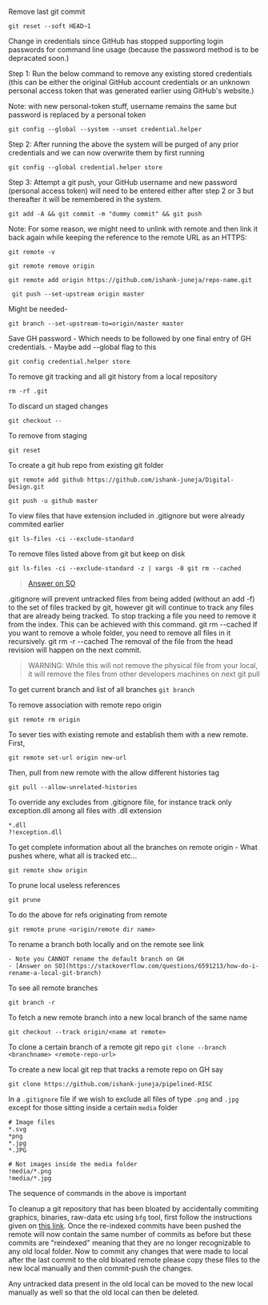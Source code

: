 Remove last git commit

`git reset --soft HEAD~1`

Change in credentials since GitHub has stopped supporting login passwords for command line usage (because the password method is to be depracated soon.) 

Step 1: Run the below command to remove any existing stored credentials (this can be either the original GitHub account credentials or an unknown personal access token that was generated earlier using GitHub's website.) 

Note: with new personal-token stuff, username remains the same but password is replaced by a personal token

`git config --global --system --unset credential.helper`

Step 2: After running the above the system will be purged of any prior credentials and we can now overwrite them by first running

`git config --global credential.helper store`

Step 3: Attempt a git push, your GitHub username and new password (personal access token) will need to be entered either after step 2 or 3 but thereafter it will be remembered in the system.

`git add -A && git commit -m "dummy commit" && git push`
  
Note: For some reason, we might need to unlink with remote and then link it back again while keeping the reference to the remote URL as an HTTPS:

`git remote -v`

`git remote remove origin`

`git remote add origin https://github.com/ishank-juneja/repo-name.git`

` git push --set-upstream origin master`

Might be needed-

`git branch --set-upstream-to=origin/master master`

Save GH password
	- Which needs to be followed by one final entry of GH credentials.
	- Maybe add --global flag to this

`git config credential.helper store`
	
To remove git tracking and all git history from a local repository

`rm -rf .git` 

To discard un staged changes 

`git checkout --`

To remove from staging

`git reset`

To create a git hub repo from existing git folder 

`git remote add github https://github.com/ishank-juneja/Digital-Design.git`

`git push -u github master`

To view files that have extension included in .gitignore but were already commited earlier

`git ls-files -ci --exclude-standard`

To remove files listed above from git but keep on disk

`git ls-files -ci --exclude-standard -z | xargs -0 git rm --cached`

> [Answer on SO](https://stackoverflow.com/questions/1274057/how-to-make-git-forget-about-a-file-that-was-tracked-but-is-now-in-gitignore)

.gitignore will prevent untracked files from being added (without an add -f) to the set of files tracked by git, however git will continue to track any files that are already being tracked.
To stop tracking a file you need to remove it from the index. This can be achieved with this command.
git rm --cached <file>
If you want to remove a whole folder, you need to remove all files in it recursively.
git rm -r --cached <folder>
The removal of the file from the head revision will happen on the next commit.

>WARNING: While this will not remove the physical file from your local, it will remove the files from other developers machines on next git pull

To get current branch and list of all branches
`git branch`

To remove association with remote repo origin

`git remote rm origin`

To sever ties with existing remote and establish them with a new remote. First, 

`git remote set-url origin new-url`

Then, pull from new remote with the allow different histories tag

`git pull --allow-unrelated-histories`

To override any excludes from .gitignore file, for instance track only exception.dll among all files with .dll extension
```
*.dll
?!exception.dll
```

To get complete information about all the branches on remote origin
	- What pushes where, what all is tracked etc...

`git remote show origin`

To prune local useless references

`git prune`

To do the above for refs originating from remote

`git remote prune <origin/remote dir name>`

To rename a branch both locally and on the remote see link

	- Note you CANNOT rename the default branch on GH
	- [Answer on SO](https://stackoverflow.com/questions/6591213/how-do-i-rename-a-local-git-branch)

To see all remote branches

`git branch -r`

To fetch a new remote branch into a new local branch of the same name 

`git checkout --track origin/<name at remote>`

To clone a certain branch of a remote git repo
`git clone --branch <branchname> <remote-repo-url>`
	
To create a new local git rep that tracks a remote repo on GH say

`git clone https://github.com/ishank-juneja/pipelined-RISC`

In a `.gitignore` file if we wish to exclude all files of type `.png` and `.jpg` except for those sitting inside a certain `media` folder
```
# Image files
*.svg
*png
*.jpg
*.JPG

# Not images inside the media folder
!media/*.png
!media/*.jpg
```
The sequence of commands in the above is important
	
To cleanup a git repository that has been bloated by accidentally commiting graphics, binaries, raw-data etc using `bfg` tool, first follow the instructions given on [this link](https://www.phase2technology.com/blog/removing-large-files-git-bfg). Once the re-indexed commits have been pushed the remote will now contain the same number of commits as before but these commits are "reindexed" meaning that they are no longer recognizable to any old local folder. Now to commit any changes that were made to local after the last commit to the old bloated remote please copy these files to the new local manually and then commit-push the changes.
	
Any untracked data present in the old local can be moved to the new local manually as well so that the old local can then be deleted.

